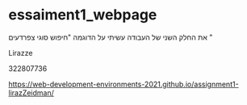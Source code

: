 # essaiment1_webpage


את החלק השני של העבודה עשיתי על הדוגמה "חיפוש סוגי צפרדעים "

Lirazze

322807736

https://web-development-environments-2021.github.io/assignment1-lirazZeidman/

